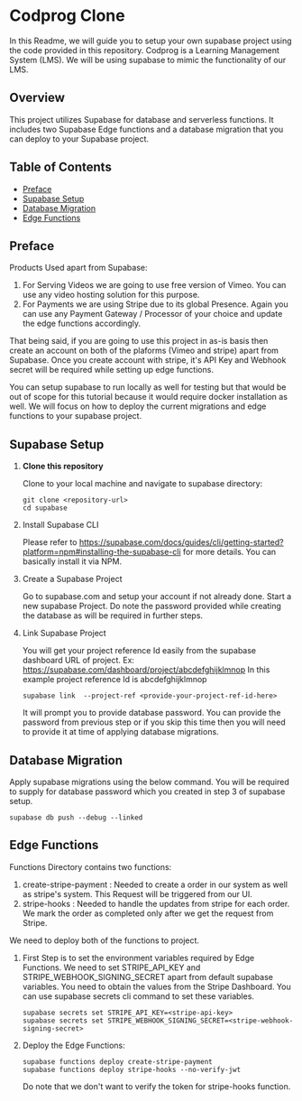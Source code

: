 # Codprog Clone

In this Readme, we will guide you to setup your own supabase project using the
code provided in this repository. Codprog is a Learning Management System (LMS).
We will be using supabase to mimic the functionality of our LMS.

## Overview

This project utilizes Supabase for database and serverless functions. It
includes two Supabase Edge functions and a database migration that you can
deploy to your Supabase project.

## Table of Contents

- [Preface](#Preface)
- [Supabase Setup](#supabase-setup)
- [Database Migration](#database-migration)
- [Edge Functions](#edge-functions)

## Preface

Products Used apart from Supabase:

1. For Serving Videos we are going to use free version of Vimeo. You can use any
   video hosting solution for this purpose.
2. For Payments we are using Stripe due to its global Presence. Again you can
   use any Payment Gateway / Processor of your choice and update the edge
   functions accordingly.

That being said, if you are going to use this project in as-is basis then create
an account on both of the plaforms (Vimeo and stripe) apart from Supabase. Once
you create account with stripe, it's API Key and Webhook secret will be required
while setting up edge functions.

You can setup supabase to run locally as well for testing but that would be out
of scope for this tutorial because it would require docker installation as well.
We will focus on how to deploy the current migrations and edge functions to your
supabase project.

## Supabase Setup

1. **Clone this repository**

   Clone to your local machine and navigate to supabase directory:

   ```shell
   git clone <repository-url>
   cd supabase
   ```

2. Install Supabase CLI

   Please refer to
   https://supabase.com/docs/guides/cli/getting-started?platform=npm#installing-the-supabase-cli
   for more details. You can basically install it via NPM.

3. Create a Supabase Project

   Go to supabase.com and setup your account if not already done. Start a new
   supabase Project. Do note the password provided while creating the database
   as will be required in further steps.

4. Link Supabase Project

   You will get your project reference Id easily from the supabase dashboard URL
   of project. Ex: https://supabase.com/dashboard/project/abcdefghijklmnop In
   this example project reference Id is abcdefghijklmnop

   ```shell
   supabase link  --project-ref <provide-your-project-ref-id-here>
   ```

   It will prompt you to provide database password. You can provide the password
   from previous step or if you skip this time then you will need to provide it
   at time of applying database migrations.

## Database Migration

Apply supabase migrations using the below command. You will be required to
supply for database password which you created in step 3 of supabase setup.

```shell
supabase db push --debug --linked
```

## Edge Functions

Functions Directory contains two functions:

1. create-stripe-payment : Needed to create a order in our system as well as
   stripe's system. This Request will be triggered from our UI.
2. stripe-hooks : Needed to handle the updates from stripe for each order. We
   mark the order as completed only after we get the request from Stripe.

We need to deploy both of the functions to project.

1. First Step is to set the environment variables required by Edge Functions. We
   need to set STRIPE_API_KEY and STRIPE_WEBHOOK_SIGNING_SECRET apart from
   default supabase variables. You need to obtain the values from the Stripe
   Dashboard. You can use supabase secrets cli command to set these variables.

   ```shell
   supabase secrets set STRIPE_API_KEY=<stripe-api-key>
   supabase secrets set STRIPE_WEBHOOK_SIGNING_SECRET=<stripe-webhook-signing-secret>
   ```

2. Deploy the Edge Functions:
   ```shell
   supabase functions deploy create-stripe-payment
   supabase functions deploy stripe-hooks --no-verify-jwt
   ```
   Do note that we don't want to verify the token for stripe-hooks function.
